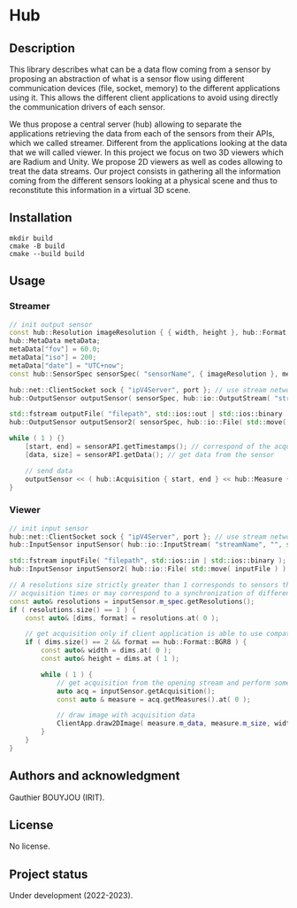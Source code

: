 # Hub

## Description
This library describes what can be a data flow coming from a sensor by proposing an abstraction of what is a sensor flow using different communication devices (file, socket, memory) to the different applications using it. This allows the different client applications to avoid using directly the communication drivers of each sensor. 

We thus propose a central server (hub) allowing to separate the applications retrieving the data from each of the sensors from their APIs, which we called streamer. Different from the applications looking at the data that we will called viewer. In this project we focus on two 3D viewers which are Radium and Unity. We propose 2D viewers as well as codes allowing to treat the data streams. Our project consists in gathering all the information coming from the different sensors looking at a physical scene and thus to reconstitute this information in a virtual 3D scene. 

## Installation
```
mkdir build
cmake -B build
cmake --build build
```

## Usage
### Streamer
```cpp
// init output sensor
const hub::Resolution imageResolution { { width, height }, hub::Format::BGR8 };
hub::MetaData metaData;
metaData["fov"] = 60.0;
metaData["iso"] = 200;
metaData["date"] = "UTC+now";
const hub::SensorSpec sensorSpec( "sensorName", { imageResolution }, metaData );

hub::net::ClientSocket sock { "ipV4Server", port }; // use stream network with running server
hub::OutputSensor outputSensor( sensorSpec, hub::io::OutputStream( "streamName", std::move ( sock ) ) );

std::fstream outputFile( "filepath", std::ios::out | std::ios::binary | std::ios::trunc ); // use file
hub::OutputSensor outputSensor2( sensorSpec, hub::io::File( std::move( outputFile ) ) );

while ( 1 ) {}
    [start, end] = sensorAPI.getTimestamps(); // correspond of the acquisition date in microseconds
    [data, size] = sensorAPI.getData(); // get data from the sensor

    // send data
    outputSensor << ( hub::Acquisition { start, end } << hub::Measure { data, size, imageResolution } );
}
```

### Viewer
```cpp
// init input sensor
hub::net::ClientSocket sock { "ipV4Server", port }; // use stream network with running server
hub::InputSensor inputSensor( hub::io::InputStream( "streamName", "", std::move( sock ) ) );

std::fstream inputFile( "filepath", std::ios::in | std::ios::binary ); // use file
hub::InputSensor inputSensor2( hub::io::File( std::move( inputFile ) ) );

// A resolutions size strictly greater than 1 corresponds to sensors that measuring information at the same time with similar 
// acquisition times or may correspond to a synchronization of different sensor streams that is proposed by our server.
const auto& resolutions = inputSensor.m_spec.getResolutions();
if ( resolutions.size() == 1 ) {
    const auto& [dims, format] = resolutions.at( 0 );

    // get acquisition only if client application is able to use compatible data format and dimension of data.
    if ( dims.size() == 2 && format == hub::Format::BGR8 ) {
        const auto& width = dims.at( 0 );
        const auto& height = dims.at ( 1 );

        while ( 1 ) {
            // get acquisition from the opening stream and perform something with the sensor data 
            auto acq = inputSensor.getAcquisition();
            const auto & measure = acq.getMeasures().at( 0 );

            // draw image with acquisition data
            ClientApp.draw2DImage( measure.m_data, measure.m_size, width, height, ClientApp.Format.BGR888 );
        }
    }
}
```

## Authors and acknowledgment
Gauthier BOUYJOU (IRIT).

## License
No license.

## Project status
Under development (2022-2023).
